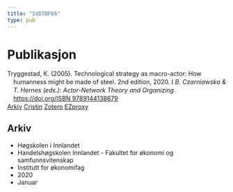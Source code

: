 ```yaml
---
title: "SVD7DF66"
type: pub
---
```

<h1>Publikasjon</h1>
<article id="csl-bib-container-SVD7DF66" class="csl-bib-container">
  <div class="csl-bib-body" style="line-height: 1.35; padding-left: 1em; text-indent:-1em;">
  <div class="csl-entry">Tryggestad, K. (2005). Technological strategy as macro-actor: How humanness might be made of steel. 2nd edition, 2020. I <i>B. Czarniawska &amp; T. Hernes (eds.): Actor-Network Theory and Organizing</i>. <a href="https://doi.org/ISBN 9789144138879">https://doi.org/ISBN 9789144138879</a></div>
</div>
  <div class="csl-bib-buttons">
    <a href="#taxonomy-article-SVD7DF66" class="csl-bib-button">Arkiv</a>
    <a href="https://app.cristin.no/results/show.jsf?id=1788587" alt="Cristin URL" class="csl-bib-button">Cristin</a>
    <a href="http://zotero.org/groups/5402882/items/SVD7DF66" alt="Zotero URL" class="csl-bib-button">Zotero</a>
    <a href="http://ezproxy.inn.no/login?url=https://doi.org/ISBN 9789144138879" class="csl-bib-button">EZproxy</a>
  </div>
  <div id="csl-bib-meta-container-SVD7DF66"></div>
</article>
<div id="csl-bib-meta-SVD7DF66" class="csl-bib-meta">
  <article id="taxonomy-article-SVD7DF66" class="taxonomy-article">
    <h1>Arkiv</h1>
    <ul>
      <li>Høgskolen i Innlandet</li>
      <li>Handelshøgskolen Innlandet - Fakultet for økonomi og samfunnsvitenskap</li>
      <li>Institutt for økonomifag</li>
      <li>2020</li>
      <li>Januar</li>
    </ul>
  </article>
</div>

